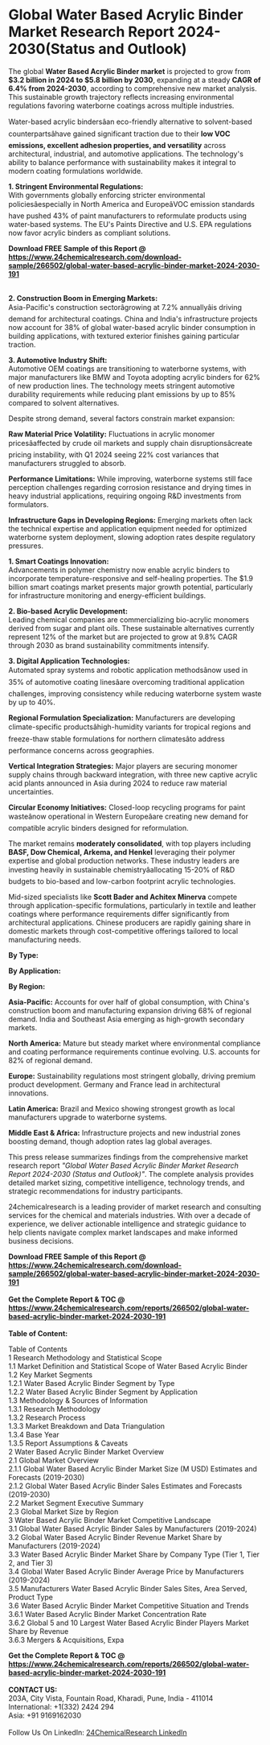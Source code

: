 <h1>Global Water Based Acrylic Binder Market Research Report 2024-2030(Status and Outlook)</h1><p>The global <strong>Water Based Acrylic Binder market</strong> is projected to grow from <strong>$3.2 billion in 2024 to $5.8 billion by 2030</strong>, expanding at a steady <strong>CAGR of 6.4% from 2024-2030</strong>, according to comprehensive new market analysis. This sustainable growth trajectory reflects increasing environmental regulations favoring waterborne coatings across multiple industries.</p><p>Water-based acrylic bindersâan eco-friendly alternative to solvent-based counterpartsâhave gained significant traction due to their <strong>low VOC emissions, excellent adhesion properties, and versatility</strong> across architectural, industrial, and automotive applications. The technology's ability to balance performance with sustainability makes it integral to modern coating formulations worldwide.</p><p><strong>1. Stringent Environmental Regulations:</strong><br>
With governments globally enforcing stricter environmental policiesâespecially in North America and EuropeâVOC emission standards have pushed 43% of paint manufacturers to reformulate products using water-based systems. The EU's Paints Directive and U.S. EPA regulations now favor acrylic binders as compliant solutions.</p><div><b>Download FREE Sample of this Report @ 
            <a href="https://www.24chemicalresearch.com/download-sample/266502/global-water-based-acrylic-binder-market-2024-2030-191">
            https://www.24chemicalresearch.com/download-sample/266502/global-water-based-acrylic-binder-market-2024-2030-191</a></b></div><br><p><strong>2. Construction Boom in Emerging Markets:</strong><br>
Asia-Pacific's construction sectorâgrowing at 7.2% annuallyâis driving demand for architectural coatings. China and India's infrastructure projects now account for 38% of global water-based acrylic binder consumption in building applications, with textured exterior finishes gaining particular traction.</p><p><strong>3. Automotive Industry Shift:</strong><br>
Automotive OEM coatings are transitioning to waterborne systems, with major manufacturers like BMW and Toyota adopting acrylic binders for 62% of new production lines. The technology meets stringent automotive durability requirements while reducing plant emissions by up to 85% compared to solvent alternatives.</p><p>Despite strong demand, several factors constrain market expansion:</p><p><strong>Raw Material Price Volatility:</strong> Fluctuations in acrylic monomer pricesâaffected by crude oil markets and supply chain disruptionsâcreate pricing instability, with Q1 2024 seeing 22% cost variances that manufacturers struggled to absorb.</p><p><strong>Performance Limitations:</strong> While improving, waterborne systems still face perception challenges regarding corrosion resistance and drying times in heavy industrial applications, requiring ongoing R&amp;D investments from formulators.</p><p><strong>Infrastructure Gaps in Developing Regions:</strong> Emerging markets often lack the technical expertise and application equipment needed for optimized waterborne system deployment, slowing adoption rates despite regulatory pressures.</p><p><strong>1. Smart Coatings Innovation:</strong><br>
Advancements in polymer chemistry now enable acrylic binders to incorporate temperature-responsive and self-healing properties. The $1.9 billion smart coatings market presents major growth potential, particularly for infrastructure monitoring and energy-efficient buildings.</p><p><strong>2. Bio-based Acrylic Development:</strong><br>
Leading chemical companies are commercializing bio-acrylic monomers derived from sugar and plant oils. These sustainable alternatives currently represent 12% of the market but are projected to grow at 9.8% CAGR through 2030 as brand sustainability commitments intensify.</p><p><strong>3. Digital Application Technologies:</strong><br>
Automated spray systems and robotic application methodsânow used in 35% of automotive coating linesâare overcoming traditional application challenges, improving consistency while reducing waterborne system waste by up to 40%.</p><p><strong>Regional Formulation Specialization:</strong> Manufacturers are developing climate-specific productsâhigh-humidity variants for tropical regions and freeze-thaw stable formulations for northern climatesâto address performance concerns across geographies.</p><p><strong>Vertical Integration Strategies:</strong> Major players are securing monomer supply chains through backward integration, with three new captive acrylic acid plants announced in Asia during 2024 to reduce raw material uncertainties.</p><p><strong>Circular Economy Initiatives:</strong> Closed-loop recycling programs for paint wasteânow operational in Western Europeâare creating new demand for compatible acrylic binders designed for reformulation.</p><p>The market remains <strong>moderately consolidated</strong>, with top players including <strong>BASF, Dow Chemical, Arkema, and Henkel</strong> leveraging their polymer expertise and global production networks. These industry leaders are investing heavily in sustainable chemistryâallocating 15-20% of R&amp;D budgets to bio-based and low-carbon footprint acrylic technologies.</p><p>Mid-sized specialists like <strong>Scott Bader and Achitex Minerva</strong> compete through application-specific formulations, particularly in textile and leather coatings where performance requirements differ significantly from architectural applications. Chinese producers are rapidly gaining share in domestic markets through cost-competitive offerings tailored to local manufacturing needs.</p><p><strong>By Type:</strong></p><p><strong>By Application:</strong></p><p><strong>By Region:</strong></p><p><strong>Asia-Pacific:</strong> Accounts for over half of global consumption, with China's construction boom and manufacturing expansion driving 68% of regional demand. India and Southeast Asia emerging as high-growth secondary markets.</p><p><strong>North America:</strong> Mature but steady market where environmental compliance and coating performance requirements continue evolving. U.S. accounts for 82% of regional demand.</p><p><strong>Europe:</strong> Sustainability regulations most stringent globally, driving premium product development. Germany and France lead in architectural innovations.</p><p><strong>Latin America:</strong> Brazil and Mexico showing strongest growth as local manufacturers upgrade to waterborne systems.</p><p><strong>Middle East &amp; Africa:</strong> Infrastructure projects and new industrial zones boosting demand, though adoption rates lag global averages.</p><p>This press release summarizes findings from the comprehensive market research report <em>"Global Water Based Acrylic Binder Market Research Report 2024-2030 (Status and Outlook)"</em>. The complete analysis provides detailed market sizing, competitive intelligence, technology trends, and strategic recommendations for industry participants.</p><p>24chemicalresearch is a leading provider of market research and consulting services for the chemical and materials industries. With over a decade of experience, we deliver actionable intelligence and strategic guidance to help clients navigate complex market landscapes and make informed business decisions.</p><div><b>Download FREE Sample of this Report @ 
            <a href="https://www.24chemicalresearch.com/download-sample/266502/global-water-based-acrylic-binder-market-2024-2030-191">
            https://www.24chemicalresearch.com/download-sample/266502/global-water-based-acrylic-binder-market-2024-2030-191</a></b></div><br><div><b>Get the Complete Report & TOC @ 
            <a href="https://www.24chemicalresearch.com/reports/266502/global-water-based-acrylic-binder-market-2024-2030-191">
            https://www.24chemicalresearch.com/reports/266502/global-water-based-acrylic-binder-market-2024-2030-191</a></b></div><br>
            <b>Table of Content:</b><p>Table of Contents<br />
1 Research Methodology and Statistical Scope<br />
1.1 Market Definition and Statistical Scope of Water Based Acrylic Binder<br />
1.2 Key Market Segments<br />
1.2.1 Water Based Acrylic Binder Segment by Type<br />
1.2.2 Water Based Acrylic Binder Segment by Application<br />
1.3 Methodology & Sources of Information<br />
1.3.1 Research Methodology<br />
1.3.2 Research Process<br />
1.3.3 Market Breakdown and Data Triangulation<br />
1.3.4 Base Year<br />
1.3.5 Report Assumptions & Caveats<br />
2 Water Based Acrylic Binder Market Overview<br />
2.1 Global Market Overview<br />
2.1.1 Global Water Based Acrylic Binder Market Size (M USD) Estimates and Forecasts (2019-2030)<br />
2.1.2 Global Water Based Acrylic Binder Sales Estimates and Forecasts (2019-2030)<br />
2.2 Market Segment Executive Summary<br />
2.3 Global Market Size by Region<br />
3 Water Based Acrylic Binder Market Competitive Landscape<br />
3.1 Global Water Based Acrylic Binder Sales by Manufacturers (2019-2024)<br />
3.2 Global Water Based Acrylic Binder Revenue Market Share by Manufacturers (2019-2024)<br />
3.3 Water Based Acrylic Binder Market Share by Company Type (Tier 1, Tier 2, and Tier 3)<br />
3.4 Global Water Based Acrylic Binder Average Price by Manufacturers (2019-2024)<br />
3.5 Manufacturers Water Based Acrylic Binder Sales Sites, Area Served, Product Type<br />
3.6 Water Based Acrylic Binder Market Competitive Situation and Trends<br />
3.6.1 Water Based Acrylic Binder Market Concentration Rate<br />
3.6.2 Global 5 and 10 Largest Water Based Acrylic Binder Players Market Share by Revenue<br />
3.6.3 Mergers & Acquisitions, Expa</p><div><b>Get the Complete Report & TOC @ 
            <a href="https://www.24chemicalresearch.com/reports/266502/global-water-based-acrylic-binder-market-2024-2030-191">
            https://www.24chemicalresearch.com/reports/266502/global-water-based-acrylic-binder-market-2024-2030-191</a></b></div><br><b>CONTACT US:</b><br>
            203A, City Vista, Fountain Road, Kharadi, Pune, India - 411014<br>
            International: +1(332) 2424 294<br>
            Asia: +91 9169162030 <br><br>
            Follow Us On LinkedIn: <a href="https://www.linkedin.com/company/24chemicalresearch/">24ChemicalResearch LinkedIn</a>